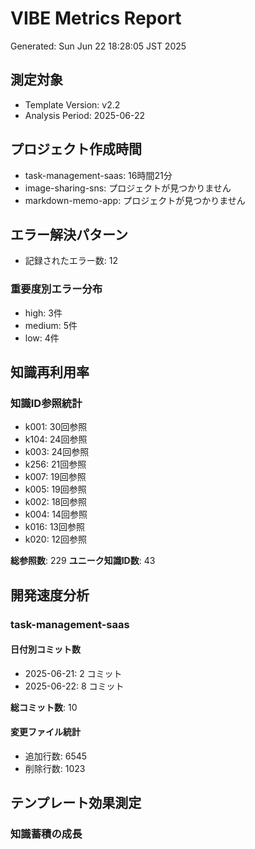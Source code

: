 # VIBE Metrics Report
Generated: Sun Jun 22 18:28:05 JST 2025

## 測定対象
- Template Version: v2.2
- Analysis Period: 2025-06-22

## プロジェクト作成時間

- task-management-saas: 16時間21分
- image-sharing-sns: プロジェクトが見つかりません
- markdown-memo-app: プロジェクトが見つかりません

## エラー解決パターン

- 記録されたエラー数: 12

### 重要度別エラー分布
- high: 3件
- medium: 5件
- low: 4件

## 知識再利用率

### 知識ID参照統計
- k001: 30回参照
- k104: 24回参照
- k003: 24回参照
- k256: 21回参照
- k007: 19回参照
- k005: 19回参照
- k002: 18回参照
- k004: 14回参照
- k016: 13回参照
- k020: 12回参照

**総参照数**: 229
**ユニーク知識ID数**: 43

## 開発速度分析


### task-management-saas
#### 日付別コミット数
- 2025-06-21: 2 コミット
- 2025-06-22: 8 コミット

**総コミット数**: 10

#### 変更ファイル統計
- 追加行数: 6545
- 削除行数: 1023

## テンプレート効果測定

### 知識蓄積の成長
